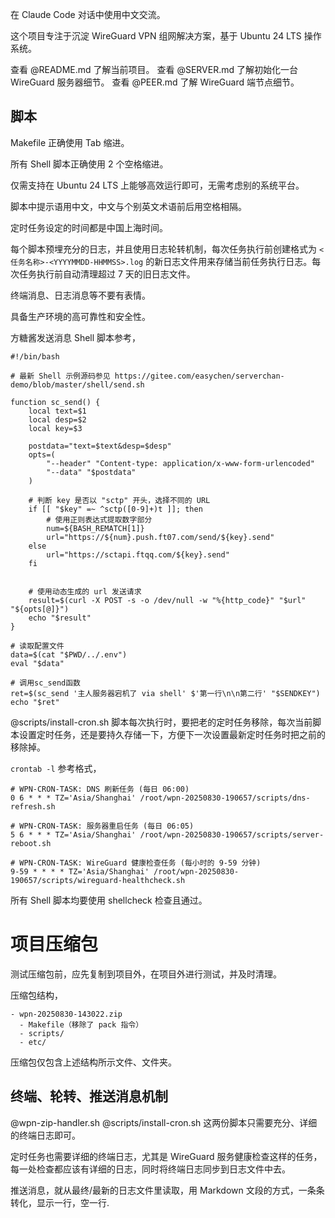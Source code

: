 在 Claude Code 对话中使用中文交流。

这个项目专注于沉淀 WireGuard VPN 组网解决方案，基于 Ubuntu 24 LTS 操作系统。

查看 @README.md 了解当前项目。
查看 @SERVER.md 了解初始化一台 WireGuard 服务器细节。
查看 @PEER.md 了解 WireGuard 端节点细节。

## 脚本

Makefile 正确使用 Tab 缩进。

所有 Shell 脚本正确使用 2 个空格缩进。

仅需支持在 Ubuntu 24 LTS 上能够高效运行即可，无需考虑别的系统平台。

脚本中提示语用中文，中文与个别英文术语前后用空格相隔。

定时任务设定的时间都是中国上海时间。

每个脚本预埋充分的日志，并且使用日志轮转机制，每次任务执行前创建格式为 `<任务名称>-<YYYYMMDD-HHMMSS>.log` 的新日志文件用来存储当前任务执行日志。每次任务执行前自动清理超过 7 天的旧日志文件。

终端消息、日志消息等不要有表情。

具备生产环境的高可靠性和安全性。

方糖酱发送消息 Shell 脚本参考，

```shell
#!/bin/bash

# 最新 Shell 示例源码参见 https://gitee.com/easychen/serverchan-demo/blob/master/shell/send.sh

function sc_send() {
    local text=$1
    local desp=$2
    local key=$3

    postdata="text=$text&desp=$desp"
    opts=(
        "--header" "Content-type: application/x-www-form-urlencoded"
        "--data" "$postdata"
    )

    # 判断 key 是否以 "sctp" 开头，选择不同的 URL
    if [[ "$key" =~ ^sctp([0-9]+)t ]]; then
        # 使用正则表达式提取数字部分
        num=${BASH_REMATCH[1]}
        url="https://${num}.push.ft07.com/send/${key}.send"
    else
        url="https://sctapi.ftqq.com/${key}.send"
    fi


    # 使用动态生成的 url 发送请求
    result=$(curl -X POST -s -o /dev/null -w "%{http_code}" "$url" "${opts[@]}")
    echo "$result"
}

# 读取配置文件
data=$(cat "$PWD/../.env")
eval "$data"

# 调用sc_send函数
ret=$(sc_send '主人服务器宕机了 via shell' $'第一行\n\n第二行' "$SENDKEY")
echo "$ret"
```

@scripts/install-cron.sh 脚本每次执行时，要把老的定时任务移除，每次当前脚本设置定时任务，还是要持久存储一下，方便下一次设置最新定时任务时把之前的移除掉。

`crontab -l` 参考格式，
```
# WPN-CRON-TASK: DNS 刷新任务 (每日 06:00)
0 6 * * * TZ='Asia/Shanghai' /root/wpn-20250830-190657/scripts/dns-refresh.sh

# WPN-CRON-TASK: 服务器重启任务 (每日 06:05)
5 6 * * * TZ='Asia/Shanghai' /root/wpn-20250830-190657/scripts/server-reboot.sh

# WPN-CRON-TASK: WireGuard 健康检查任务 (每小时的 9-59 分钟)
9-59 * * * * TZ='Asia/Shanghai' /root/wpn-20250830-190657/scripts/wireguard-healthcheck.sh
```

所有 Shell 脚本均要使用 shellcheck 检查且通过。

# 项目压缩包

测试压缩包前，应先复制到项目外，在项目外进行测试，并及时清理。

压缩包结构，
```
- wpn-20250830-143022.zip
  - Makefile（移除了 pack 指令）
  - scripts/
  - etc/
```

压缩包仅包含上述结构所示文件、文件夹。

## 终端、轮转、推送消息机制

@wpn-zip-handler.sh
@scripts/install-cron.sh
这两份脚本只需要充分、详细的终端日志即可。

定时任务也需要详细的终端日志，尤其是 WireGuard 服务健康检查这样的任务，每一处检查都应该有详细的日志，同时将终端日志同步到日志文件中去。

推送消息，就从最终/最新的日志文件里读取，用 Markdown 文段的方式，一条条转化，显示一行，空一行.
